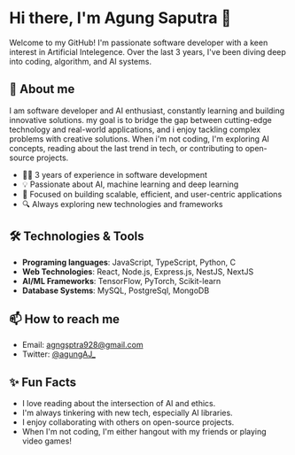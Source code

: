 # Hi there, I'm Agung Saputra 👋

Welcome to my GitHub! I'm passionate software developer with a keen interest in Artificial Intelegence. Over the last 3 years, I've been diving deep into coding, algorithm, and AI systems.

## 🚀 About me

I am software developer and AI enthusiast, constantly learning and building innovative solutions. my goal is to bridge the gap between cutting-edge technology and real-world applications, and i enjoy tackling complex problems with creative solutions. When i'm not coding, I'm exploring AI concepts, reading about the last trend in tech, or contributing to open-source projects.
- 🧑‍💻 3 years of experience in software development
- 💡 Passionate about AI, machine learning and deep learning
- 🎯 Focused on building scalable, efficient, and user-centric applications
- 🔍 Always exploring new technologies and frameworks

## 🛠️ Technologies & Tools
- **Programing languages**: JavaScript, TypeScript, Python, C
- **Web Technologies**: React, Node.js, Express.js, NestJS, NextJS
- **AI/ML Frameworks**: TensorFlow, PyTorch, Scikit-learn
- **Database Systems**: MySQL, PostgreSql, MongoDB

## 📫 How to reach me
- Email: [agngsptra928@gmail.com](mailto:agngsptra928@gmail.com)
- Twitter: [@agungAJ_](https://x.com/agungAJ_)

## ✨ Fun Facts
- I love reading about the intersection of AI and ethics.
- I'm always tinkering with new tech, especially AI libraries.
- I enjoy collaborating with others on open-source projects.
- When I'm not coding, I'm either hangout with my friends or playing video games!

<!---
Agung1606/Agung1606 is a ✨ special ✨ repository because its `README.md` (this file) appears on your GitHub profile.
You can click the Preview link to take a look at your changes.
--->
